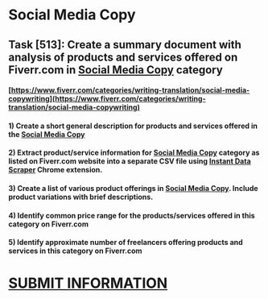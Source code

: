 # Social Media Copy
## Task [513]: Create a summary document with analysis of products and services offered on Fiverr.com in [Social Media Copy](https://www.fiverr.com/categories/writing-translation/social-media-copywriting) category
#### [https://www.fiverr.com/categories/writing-translation/social-media-copywriting](https://www.fiverr.com/categories/writing-translation/social-media-copywriting)
#### 1) Create a short general description for products and services offered in the [Social Media Copy](https://www.fiverr.com/categories/writing-translation/social-media-copywriting)
#### 2) Extract product/service information for [Social Media Copy](https://www.fiverr.com/categories/writing-translation/social-media-copywriting) category as listed on Fiverr.com website into a separate CSV file using [Instant Data Scraper](https://chrome.google.com/webstore/detail/instant-data-scraper/ofaokhiedipichpaobibbnahnkdoiiah) Chrome extension.
#### 3) Create a list of various product offerings in [Social Media Copy](https://www.fiverr.com/categories/writing-translation/social-media-copywriting). Include product variations with brief descriptions.
#### 4) Identify common price range for the products/services offered in this category on Fiverr.com
#### 5) Identify approximate number of freelancers offering products and services in this category on Fiverr.com

# [SUBMIT INFORMATION](https://forms.office.com/r/8AEKjkLxKG)
